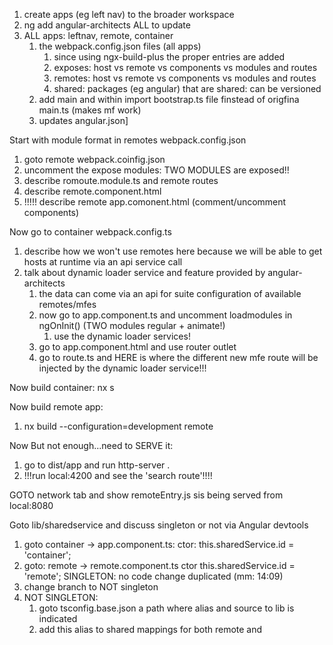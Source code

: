 1. create apps (eg left nav) to the broader workspace
2. ng add angular-architects ALL <app name> to update
3. ALL apps: leftnav, remote, container
   1. the webpack.config.json files (all apps)
      1. since using ngx-build-plus the proper entries are added
      2. exposes: host vs remote vs components vs modules and routes
      3. remotes: host vs remote vs components vs modules and routes
      4. shared: packages (eg angular) that are shared: can be versioned
   2. add main and within import bootstrap.ts file finstead of origfina main.ts (makes mf work)
   3. updates angular.json]

Start with module format in remotes webpack.config.json

1. goto remote webpack.coinfig.json
2. uncomment the expose modules: TWO MODULES are exposed!!
3. describe romoute.module.ts and remote routes
4. describe remote.component.html
5. !!!!! describe remote app.comonent.html (comment/uncomment components)

Now go to container webpack.config.ts
1. describe how we won't use remotes here because we will be able to get hosts at runtime via an api service call
2. talk about dynamic loader service and feature provided by angular-architects
   1. the data can come via an api for suite configuration of available remotes/mfes
   2. now go to app.component.ts and uncomment loadmodules in ngOnInit() (TWO modules regular + animate!)
      1. use the dynamic loader services!
   3. go to app.component.html and use router outlet
   4. go to route.ts and HERE is where the different new mfe route will be injected by the dynamic loader service!!!

Now build container: nx s

Now build remote app: 
1. nx build --configuration=development remote

Now But not enough...need to SERVE it:
1. go to dist/app and run http-server .
2. !!!run local:4200 and see the 'search route'!!!!

GOTO network tab and show remoteEntry.js sis being served from local:8080

Goto lib/sharedservice and discuss singleton or not via Angular devtools
1. goto container -> app.component.ts: ctor: this.sharedService.id = 'container';
2. goto: remote -> remote.component.ts ctor this.sharedService.id = 'remote';
SINGLETON: no code change duplicated (mm: 14:09)
1. change branch to NOT singleton
2. NOT SINGLETON: 
   1. goto tsconfig.base.json a path where alias and source to lib is indicated
   2. add this alias to shared mappings for both remote and 


